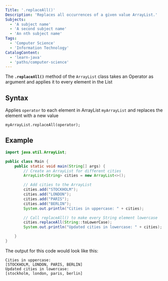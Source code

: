 ```yaml
---
Title: '.replaceAll()'
Description: 'Replaces all occurrences of a given value ArrayList.'
Subjects:
  - 'A subject name'
  - 'A second subject name'
  - 'An nth subject name'
Tags:
  - 'Computer Science'
  - 'Information Technology'
CatalogContent:
  - 'learn-java'
  - 'paths/computer-science'
---
```


The **`.replaceAll()`** method of the `ArrayList` class takes an Operator as argument and applies it to every element in the List

## Syntax

Applies `operator` to each element in ArrayList `myArrayList` and replaces the element with a new value
```pseudo
myArrayList.replaceAll(operator);
```

## Example

```java
import java.util.ArrayList;

public class Main {
    public static void main(String[] args) {
        // Create an ArrayList for different cities
        ArrayList<String> cities = new ArrayList<>();

        // Add cities to the ArrayList
        cities.add("STOCKHOLM");
        cities.add("LONDON");
        cities.add("PARIS");
        cities.add("BERLIN");
        System.out.println("Cities in uppercase: " + cities);

        // Call replaceAll() to make every String element lowercase
        cities.replaceAll(String::toLowerCase);
        System.out.println("Updated cities in lowercase: " + cities);

    }
}
```

The output for this code would look like this:

```shell
Cities in uppercase: 
[STOCKHOLM, LONDON, PARIS, BERLIN]
Updated cities in lowercase: 
[stockholm, london, paris, berlin]
```